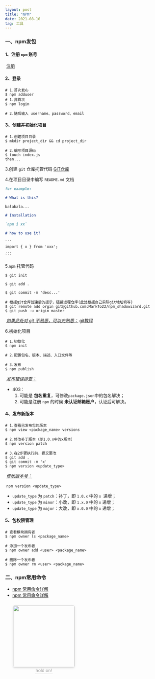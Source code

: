 ```yaml
---
layout: post
title: "NPM"
date: 2021-08-10  
tag: 工具
---
```


### 一、npm发包

#### 	1、注册 `npm` 账号
​		<a href="https://www.npmjs.com/signup" target="_blank">注册</a>

#### 	2、登录

```shell
# 1.首次发布
$ npm adduser
# 1.非首次
$ npm login

# 2.随后输入 username、password、email
```

#### 3、创建并初始化项目

```shell
# 1.创建项目目录
$ mkdir project_dir && cd project_dir

# 2.编写项目源码
$ touch index.js
then...
```

3.创建 `git` 仓库托管代码
	<a href="https://github.com/new" target="_blank">GIT仓库</a>

4.在项目目录中编写 `README.md` 文档

```markdown
for example:

# What is this?

balabala...

# Installation

`npm i xx`

# how to use it?

​```
import { x } from 'xxx';
...
​```
```

5.`npm` 托管代码

```shell
$ git init

$ git add .

$ git commit -m 'desc...'

# 根据git仓库创建后的提示，链接远程仓库(此处根据自己实际git地址填写)
$ git remote add orgin git@github.com:MarkTo22/npm_shadowizard.git
$ git push -u origin master
```

​	*<u>如果此处对 git 不熟悉，可以先熟悉：</u>* [git教程](https://markto22.github.io/2018/07/GitTutorial/)

6.初始化项目

```shell
# 1.初始化
$ npm init

# 2.配置包名、版本、描述、入口文件等

# 3.发布
$ npm publish
```

​	*<u>发布错误排查：</u>*

- 403：
  1. 可能是 **包名重复**，可修改`package.json`中的包名解决；
  2. 可能是注册 `npm` 的时候 **未认证邮箱账户**，认证后可解决。

#### 4、发布新版本

```shell
# 1.查看已发布包的版本
$ npm view <package_name> versions

# 2.修改补丁版本（即1.0.x中的x版本）
$ npm version patch

# 3.在2步骤执行前，提交更改
$ git add .
$ git commit -m 'x'
$ npm version <update_type>
```

​	*<u>修改版本号：</u>*

​	`npm version <update_type>`

- `update_type` 为 `patch`：补丁，即 `1.0.x` 中的 `x `递增；
- `update_type` 为 `minor`：小改，即 `1.x.0` 中的 `x` 递增；
- `update_type` 为 `major`：大改，即 `x.0.0` 中的 `x` 递增；

#### 5、包权限管理

```shell
# 查看模块拥有者
$ npm owner ls <package_name>

# 添加一个发布者
$ npm owner add <user> <package_name>

# 删除一个发布者
$ npm owner rm <user> <package_name>
```

### 二、npm常用命令

- <a href="https://www.cnblogs.com/PeunZhang/p/5553574.html" target="_blank">npm 常用命令详解</a>
- <a href="https://www.cnblogs.com/itlkNote/p/6830682.html" target="_blank">npm 常用命令详解</a>

<center style="float:left;width: 50%;height: 200px;margin: 10px 0;">
    <img style="border-radius: 0.3125em;
    box-shadow: 0 2px 4px 0 rgba(34,36,38,.12),0 2px 10px 0 rgba(34,36,38,.08);" 
    src="https://uploadfile.huiyi8.com/2015/0105/20150105111056434.gif" width="200px">
    <br>
    <div style="color:orange; border-bottom: 1px solid #d9d9d9;
    display: inline-block;
    color: #999;
    padding: 2px;">hold on!</div>
</center>




